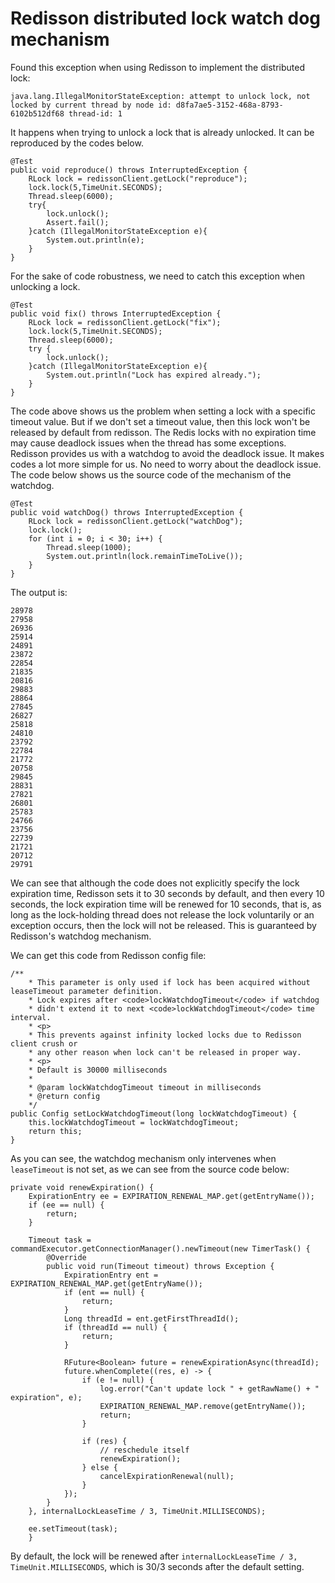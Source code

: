 # Redisson distributed lock watch dog mechanism

Found this exception when using Redisson to implement the distributed lock:

```
java.lang.IllegalMonitorStateException: attempt to unlock lock, not locked by current thread by node id: d8fa7ae5-3152-468a-8793-6102b512df68 thread-id: 1
```

It happens when trying to unlock a lock that is already unlocked. 
It can be reproduced by the codes below.

```
@Test
public void reproduce() throws InterruptedException {
    RLock lock = redissonClient.getLock("reproduce");
    lock.lock(5,TimeUnit.SECONDS);
    Thread.sleep(6000);
    try{
        lock.unlock();
        Assert.fail();
    }catch (IllegalMonitorStateException e){
        System.out.println(e);
    }
}
```

For the sake of code robustness, we need to catch this exception when unlocking a lock.

```
@Test
public void fix() throws InterruptedException {
    RLock lock = redissonClient.getLock("fix");
    lock.lock(5,TimeUnit.SECONDS);
    Thread.sleep(6000);
    try {
        lock.unlock();
    }catch (IllegalMonitorStateException e){
        System.out.println("Lock has expired already.");
    }
}
```

The code above shows us the problem when setting a lock with a specific timeout value.
But if we don't set a timeout value, then this lock won't be released by default from redisson. 
The Redis locks with no expiration time may cause deadlock issues when the thread has some exceptions. 
Redisson provides us with a watchdog to avoid the deadlock issue. 
It makes codes a lot more simple for us. 
No need to worry about the deadlock issue. 
The code below shows us the source code of the mechanism of the watchdog.

```
@Test
public void watchDog() throws InterruptedException {
    RLock lock = redissonClient.getLock("watchDog");
    lock.lock();
    for (int i = 0; i < 30; i++) {
        Thread.sleep(1000);
        System.out.println(lock.remainTimeToLive());
    }
}
```

The output is:

```
28978
27958
26936
25914
24891
23872
22854
21835
20816
29883
28864
27845
26827
25818
24810
23792
22784
21772
20758
29845
28831
27821
26801
25783
24766
23756
22739
21721
20712
29791
```

We can see that although the code does not explicitly specify the lock expiration time, 
Redisson sets it to 30 seconds by default, and then every 10 seconds, 
the lock expiration time will be renewed for 10 seconds, 
that is, as long as the lock-holding thread does not release the lock voluntarily or an exception occurs, 
then the lock will not be released. 
This is guaranteed by Redisson's watchdog mechanism.

We can get this code from Redisson config file:

```
/**
    * This parameter is only used if lock has been acquired without leaseTimeout parameter definition. 
    * Lock expires after <code>lockWatchdogTimeout</code> if watchdog 
    * didn't extend it to next <code>lockWatchdogTimeout</code> time interval.
    * <p>  
    * This prevents against infinity locked locks due to Redisson client crush or 
    * any other reason when lock can't be released in proper way.
    * <p>
    * Default is 30000 milliseconds
    * 
    * @param lockWatchdogTimeout timeout in milliseconds
    * @return config
    */
public Config setLockWatchdogTimeout(long lockWatchdogTimeout) {
    this.lockWatchdogTimeout = lockWatchdogTimeout;
    return this;
}
```

As you can see, the watchdog mechanism only intervenes when `leaseTimeout` is not set, 
as we can see from the source code below:

```
private void renewExpiration() {
    ExpirationEntry ee = EXPIRATION_RENEWAL_MAP.get(getEntryName());
    if (ee == null) {
        return;
    }

    Timeout task = commandExecutor.getConnectionManager().newTimeout(new TimerTask() {
        @Override
        public void run(Timeout timeout) throws Exception {
            ExpirationEntry ent = EXPIRATION_RENEWAL_MAP.get(getEntryName());
            if (ent == null) {
                return;
            }
            Long threadId = ent.getFirstThreadId();
            if (threadId == null) {
                return;
            }
            
            RFuture<Boolean> future = renewExpirationAsync(threadId);
            future.whenComplete((res, e) -> {
                if (e != null) {
                    log.error("Can't update lock " + getRawName() + " expiration", e);
                    EXPIRATION_RENEWAL_MAP.remove(getEntryName());
                    return;
                }
                
                if (res) {
                    // reschedule itself
                    renewExpiration();
                } else {
                    cancelExpirationRenewal(null);
                }
            });
        }
    }, internalLockLeaseTime / 3, TimeUnit.MILLISECONDS);

    ee.setTimeout(task);
    }
```

By default, the lock will be renewed after `internalLockLeaseTime / 3, TimeUnit.MILLISECONDS`, 
which is 30/3 seconds after the default setting.